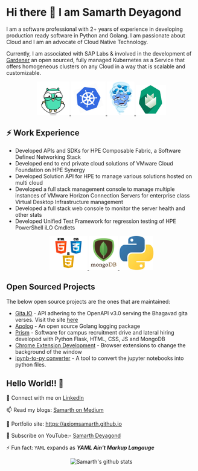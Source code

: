 # Hi there 👋 I am Samarth Deyagond 

I am a software professional with 2+ years of experience in developing production ready software in Python and Golang. I am passionate about Cloud and I am an advocate of Cloud Native Technology.

Currently, I am associated with SAP Labs & involved in the development of [Gardener](http://gardener.cloud) an open sourced, fully managed Kubernetes as a Service that offers homogeneous clusters on any Cloud in a way that is scalable and customizable.

<center>
<a href="https://golang.org/" target="_blank" >
    <img src="assets/golang.gif"  height="90" />
</a>
<a href="https://golang.org/" target="_blank" >
    <img src="assets/k8s.gif"  height="90" />
</a>
<a href="https://golang.org/" target="_blank" >
    <img src="assets/docker.gif"  height="90" />
</a>
<a href="https://www.docker.com/" target="_blank" >
    <img src="assets/gardener.gif"  height="80" /> 
</a>
</center>

## ⚡ Work Experience

- Developed APIs and SDKs for HPE Composable Fabric, a Software Defined Networking Stack
- Developed end to end private cloud solutions of VMware Cloud Foundation on HPE Synergy
- Developed Solution API for HPE to manage various solutions hosted on multi cloud
- Developed a full stack management console to manage multiple instances of VMware Horizon
Connection Servers for enterprise class Virtual Desktop Infrastructure management
- Developed a full stack web console to monitor the server health and other stats
- Developed Unified Test Framework for regression testing of HPE PowerShell iLO Cmdlets

<center>
<a href="https://golang.org/" target="_blank" >
    <img src="assets/html-css-js.png"  height="90" />
</a>
<a href="https://golang.org/" target="_blank" >
    <img src="assets/mongo.gif"  height="90" />
</a>
<a href="https://golang.org/" target="_blank" >
    <img src="assets/python.jpg"  height="90" />
</a>
</center>


## Open Sourced Projects

The below open source projects are the ones that are maintained:

- [Gita.IO](https://github.com/AxiomSamarth/gita.io) - API adhering to the OpenAPI v3.0 serving the Bhagavad gita verses. Visit the site [here](http://gita-io.herokuapp.com)
- [Apolog](https://github.com/AxiomSamarth/apolog) - An open source Golang logging package
- [Prism](https://github.com/AxiomSamarth/interview-tool) - Software for campus recruitment drive and lateral hiring developed with Python Flask, HTML, CSS, JS and MongoDB
- [Chrome Extension Development](https://github.com/AxiomSamarth/Chrome_Extension_Development) - Browser extensions to change the background of the window
- [ipynb-to-py converter](https://github.com/AxiomSamarth/JupyterNotebook_To_PythonFile_Converter) -  A tool to convert the jupyter notebooks into python files.


## Hello World!! 🤔

💬 Connect with me on [LinkedIn](http://linkedin.com/in/samarthdeyagond/)

📫 Read my blogs: [Samarth on Medium](https://medium.com/@deyagondsamarth)

🎯 Portfolio site: https://axiomsamarth.github.io

🔔 Subscribe on YouTube:- [Samarth Deyagond](http://youtube.com/channel/UCi-q7yAWPgBq0jUR2c973Ww)

⚡ Fun fact: `YAML` expands as **_YAML Ain't Markup Langauge_**

<center>

![Samarth's github stats](https://github-readme-stats.vercel.app/api?username=axiomsamarth&show_icons=true)

</center>
